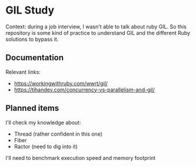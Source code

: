 # GIL Study

Context: during a job interview, I wasn't able to talk about ruby GIL. So this repository is some kind of practice to understand GIL and the different Ruby solutions to bypass it.

## Documentation

Relevant links:

* https://workingwithruby.com/wwrt/gil/
* https://tihandev.com/concurrency-vs-parallelism-and-gil/

## Planned items

I'll check my knowledge about:

* Thread (rather confident in this one)
* Fiber
* Ractor (need to dig into it)

I'll need to benchmark execution speed and memory footprint 
